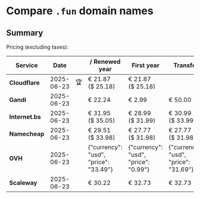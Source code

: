 # Compare `.fun` domain names

## Summary

Pricing (excluding taxes):

| Service | Date |  | / Renewed year | First year | Transfer | Restoration |
|--|--|--|--|--|--|--|
| **Cloudflare** | 2025-06-23 | 🏆 | € 21.87<br>($ 25.18) | € 21.87<br>($ 25.18) |  |  |
| **Gandi** | 2025-06-23 |  | € 22.24 | € 2.99 | € 50.00 | € 113.41 |
| **Internet.bs** | 2025-06-23 |  | € 31.95<br>($ 35.05) | € 28.99<br>($ 31.99) | € 30.99<br>($ 33.99) | € 174.39<br>($ 172.09) |
| **Namecheap** | 2025-06-23 |  | € 29.51<br>($ 33.98) | € 27.77<br>($ 31.98) | € 27.77<br>($ 31.98) |  |
| **OVH** | 2025-06-23 |  | {"currency": "usd", "price": "33.49"} | {"currency": "usd", "price": "0.99"} | {"currency": "usd", "price": "31.69"} |  |
| **Scaleway** | 2025-06-23 |  | € 30.22 | € 32.73 | € 32.73 | € 87.26 |
